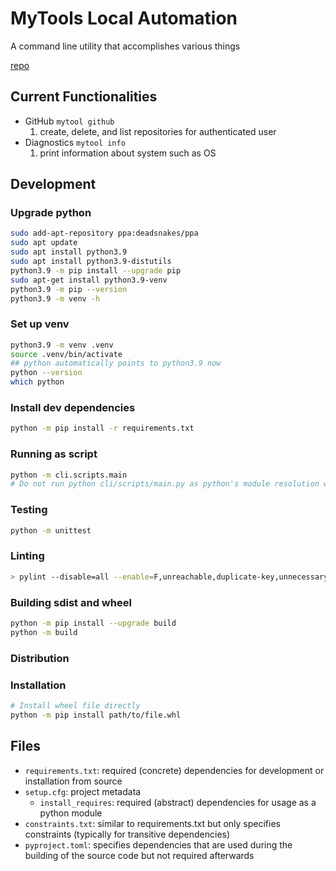 # MyTools Local Automation

A command line utility that accomplishes various things

[repo](https://github.com/gluo7777/mytools)

## Current Functionalities

- GitHub `mytool github`
    1. create, delete, and list repositories for authenticated user
- Diagnostics `mytool info`
    1. print information about system such as OS

## Development

### Upgrade python

```bash
sudo add-apt-repository ppa:deadsnakes/ppa
sudo apt update
sudo apt install python3.9
sudo apt install python3.9-distutils
python3.9 -m pip install --upgrade pip
sudo apt-get install python3.9-venv
python3.9 -m pip --version
python3.9 -m venv -h
```

### Set up venv

```bash
python3.9 -m venv .venv
source .venv/bin/activate
## python automatically points to python3.9 now
python --version
which python
```

### Install dev dependencies

```bash
python -m pip install -r requirements.txt
```

### Running as script

```bash
python -m cli.scripts.main
# Do not run python cli/scripts/main.py as python's module resolution will not work
```

### Testing

```bash
python -m unittest
```

### Linting

```bash
> pylint --disable=all --enable=F,unreachable,duplicate-key,unnecessary-semicolon,global-variable-not-assigned,unused-variable,unused-wildcard-import,binary-op-exception,bad-format-string,anomalous-backslash-in-string,bad-open-mode,E0001,E0011,E0012,E0100,E0101,E0102,E0103,E0104,E0105,E0107,E0108,E0110,E0111,E0112,E0113,E0114,E0115,E0116,E0117,E0118,E0202,E0203,E0211,E0213,E0236,E0237,E0238,E0239,E0240,E0241,E0301,E0302,E0303,E0401,E0402,E0601,E0602,E0603,E0604,E0611,E0632,E0633,E0701,E0702,E0703,E0704,E0710,E0711,E0712,E1003,E1101,E1102,E1111,E1120,E1121,E1123,E1124,E1125,E1126,E1127,E1128,E1129,E1130,E1131,E1132,E1133,E1134,E1135,E1136,E1137,E1138,E1139,E1200,E1201,E1205,E1206,E1300,E1301,E1302,E1303,E1304,E1305,E1306,E1310,E1700,E1701 --msg-template='{line},{column},{category},{symbol}:{msg}' --reports=n --output-format=text cli

```

### Building sdist and wheel

```bash
python -m pip install --upgrade build
python -m build
```

### Distribution

### Installation

```bash
# Install wheel file directly
python -m pip install path/to/file.whl
```

## Files

- `requirements.txt`: required (concrete) dependencies for development or installation from source
- `setup.cfg`: project metadata
    - `install_requires`: required (abstract) dependencies for usage as a python module
- `constraints.txt`: similar to requirements.txt but only specifies constraints (typically for transitive dependencies)
- `pyproject.toml`: specifies dependencies that are used during the building of the source code but not required afterwards